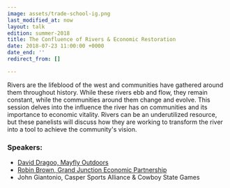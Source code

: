 ```yaml
---
image: assets/trade-school-ig.png
last_modified_at: now
layout: talk
edition: summer-2018
title: The Confluence of Rivers & Economic Restoration
date: 2018-07-23 11:00:00 +0000
date_end: ''
redirect_from: []

---
```

Rivers are the lifeblood of the west and communities have gathered around them throughout history. While these rivers ebb and flow, they remain constant, while the communities around them change and evolve. This session delves into the influence the river has on communities and its importance to economic vitality. Rivers can be an underutilized resource, but these panelists will discuss how they are working to transform the river into a tool to achieve the community's vision.

### Speakers:

* [David Dragoo, Mayfly Outdoors](https://mayflyoutdoors.com/)
* [Robin Brown, Grand Junction Economic Partnership](https://www.linkedin.com/in/robin-brown-31876912b/)
* John Giantonio, Casper Sports Alliance & Cowboy State Games